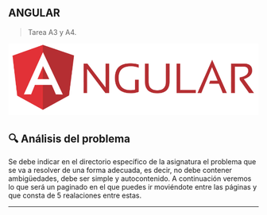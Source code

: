 ## ANGULAR

> Tarea A3 y A4.

![LOGO](foto/imagen.png)





## 🔍 Análisis del problema
Se debe indicar en el directorio específico de la asignatura el problema que se va a resolver de una forma adecuada, es decir, no debe contener ambigüedades, debe ser simple y autocontenido. A continuación veremos lo que será un paginado en el que puedes ir moviéndote entre las páginas y que consta de 5 realaciones entre estas.


<hr>
